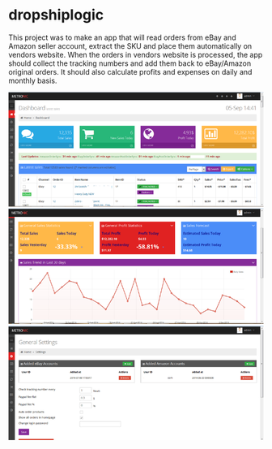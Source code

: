# dropshiplogic
 
This project was to make an app that will read orders from eBay and Amazon seller account, extract the SKU and place them automatically on vendors website. When the orders in vendors website is processed, the app should collect the tracking numbers and add them back to eBay/Amazon original orders. It should also calculate profits and expenses on daily and monthly basis.

<img src="https://raw.githubusercontent.com/inspire007/dropshiplogic/main/screenshots/a1fZ8ee-dashboard.png?token=GHSAT0AAAAAACHACNAI3STIZPUAYWIYDLZ4ZHQ4JDA"/>
<img src="https://raw.githubusercontent.com/inspire007/dropshiplogic/main/screenshots/RbQtzee-stats.png?token=GHSAT0AAAAAACHACNAJYWSTA4AMING3DTQSZHQ4JTQ"/>
<img src="https://raw.githubusercontent.com/inspire007/dropshiplogic/main/screenshots/RCFh9ee-settings.png?token=GHSAT0AAAAAACHACNAJV3IMTTEXOK66X2O6ZHQ4J6A"/>
